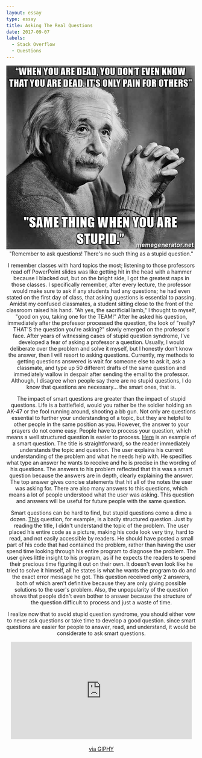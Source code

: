 ```yaml
---
layout: essay
type: essay
title: Asking The Real Questions
date: 2017-09-07
labels:
  - Stack Overflow
  - Questions
---
```

<img class = "ui large centered image" src = "../images/stupid.jpg">
<center> "Remember to ask questions! There's no such thing as a stupid question." 

<p> I remember classes with hard topics the most; listening to those professors read off PowerPoint slides was like getting hit in the head with a hammer because I blacked out, but on the bright side, I got the greatest naps in those classes. I specifically remember, after every lecture, the professor would make sure to ask if any students had any questions; he had even stated on the first day of class, that asking questions is essential to passing. Amidst my confused classmates, a student sitting close to the front of the classroom raised his hand. "Ah yes, the sacrificial lamb," I thought to myself, "good on you, taking one for the TEAM!" After he asked his question, immediately after the professor processed the question, the look of "really? THAT'S the question you're asking?" slowly emerged on the profesor's face. After years of witnessing cases of stupid question syndrome, I've developed a fear of asking a professor a question. Usually, I would deliberate over the problem and solve it myself, but I honestly don't know the answer, then I will resort to asking questions. Currently, my methods to getting questions answered is wait for someone else to ask it, ask a classmate, and type up 50 different drafts of the same question and immediately wallow in despair after sending the email to the professor. Although, I disagree when people say there are no stupid questions, I do know that questions are necessary... the smart ones, that is.
</p>

<p> The impact of smart questions are greater than the impact of stupid questions. Life is a battlefield, would you rather be the soldier holding an AK-47 or the fool running around, shooting a bb gun. Not only are questions essential to further your understanding of a topic, but they are helpful to other people in the same position as you. However, the answer to your prayers do not come easy. People have to process your question, which means a well structured question is easier to process. <a href = "https://stackoverflow.com/questions/79923/what-and-where-are-the-stack-and-heap"> Here</a> is an example of a smart question. The title is straightforward, so the reader immediately understands the topic and question. The user explains his current understanding of the problem and what he needs help with. He specifies what type an answer he wants to receive and he is precise in the wording of his questions. The answers to his problem reflected that this was a smart question because the answers are in depth, clearly explaining the answer. The top answer gives concise statements that hit all of the notes the user was asking for. There are also many answers to this questions, which means a lot of people understood what the user was asking. This question and answers will be useful for future people with the same question.
</p>

<p> Smart questions can be hard to find, but stupid questions come a dime a dozen. <a href= "https://stackoverflow.com/questions/44321574/conversion-from-string-system-data-datarowview-to-type-integer-is-not-valid?rq=1">This</a> question, for example, is a badly structured question. Just by reading the title, I didn't understand the topic of the problem. The user placed his entire code as a picture, making his code look very tiny, hard to read, and not easily accessible by readers. He should have posted a small part of his code that had contained the problem, rather than having the user spend time looking through his entire program to diagnose the problem. The user gives little insight to his program, as if he expects the readers to spend their precious time figuring it out on their own. It doesn't even look like he tried to solve it himself, all he states is what he wants the program to do and the exact error message he got. This question received only 2 answers, both of which aren't definitive because they are only giving possible solutions to the user's problem. Also, the unpopularity of the question shows that people didn't even bother to answer because the structure of the question difficult to process and just a waste of time. 
</p>

<p> I realize now that to avoid stupid question syndrome, you should either vow to never ask questions or take time to develop a good question. since smart questions are easier for people to answer, read, and understand, it would be considerate to ask smart questions. 
</p>

<iframe src="https://giphy.com/embed/Hi2KhyRc9HUty" width="480" height="259" frameBorder="0" class="giphy-embed" allowFullScreen></iframe><p><a href="https://giphy.com/gifs/Hi2KhyRc9HUty">via GIPHY</a></p>
